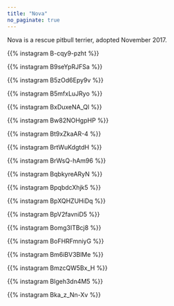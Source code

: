 ```yaml
---
title: "Nova"
no_paginate: true
---
```


Nova is a rescue pitbull terrier, adopted November 2017.

{{% instagram B-cqy9-pzht %}}

{{% instagram B9seYpRJFSa %}}

{{% instagram B5zOd6Epy9v %}}

{{% instagram B5mfxLuJRyo %}}

{{% instagram BxDuxeNA_Ql %}}

{{% instagram Bw82NOHgpHP %}}

{{% instagram Bt9xZkaAR-4 %}}

{{% instagram BrtWuKdgtdH %}}

{{% instagram BrWsQ-hAm96 %}}

{{% instagram BqbkyreARyN %}}

{{% instagram BpqbdcXhjk5 %}}

{{% instagram BpXQHZUHiDq %}}

{{% instagram BpV2favniD5 %}}

{{% instagram Bomg3ITBcj8 %}}

{{% instagram BoFHRFmniyG %}}

{{% instagram Bm6iBV3BlMe %}}

{{% instagram BmzcQW5Bx_H %}}

{{% instagram Blgeh3dn4M5 %}}

{{% instagram Bka_z_Nn-Xv %}}
